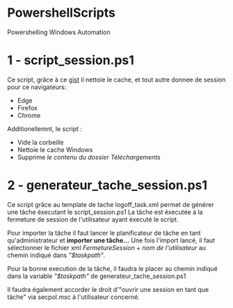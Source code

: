 # PowershellScripts
Powershelling Windows Automation

# 1 - script_session.ps1

Ce script, grâce à ce [gist](https://gist.github.com/pmsmith/de573c82a7a2732347377f06d16dc230) il nettoie le cache, et tout autre donnee de session pour ce navigateurs:
- Edge
- Firefox
- Chrome

Additionellemnt, le script :
- Vide la corbeille
- Nettoie le cache Windows
- Supprime *le contenu du dossier Téléchargements*

# 2 - generateur_tache_session.ps1

Ce script grâce au template de tache logoff_task.xml permet de générer une tâche éxecutant le script_session.ps1
La tâche est éxecutée à la fermeture de session de l'utilisateur ayant éxecuté le script.

Pour importer la tâche il faut lancer le planificateur de tâche en tant qu'administrateur et **importer une tâche...**
Une fois l'import lancé, il faut sélectionner le fichier xml *FermetureSession + nom de l'utilisateur* au chemin indiqué dans *"$taskpath"*.

Pour la bonne execution de la tâche, il faudra le placer au chemin indiqué dans la variable *"$taskpath"* de generateur_tache_session.ps1

Il faudra également accorder le droit d'"ouvrir une session en tant que tâche" via secpol.msc à l'utilisateur concerné.
